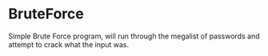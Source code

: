 # BruteForce
Simple Brute Force program, will run through the megalist of passwords and attempt to crack what the input was.

